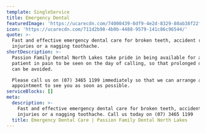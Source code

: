 ```yaml
---
template: SingleService
title: Emergency Dental
featuredImage: 'https://ucarecdn.com/74000439-0df9-4e2d-8329-80ab38f22fb3/'
icon: 'https://ucarecdn.com/711d2b98-4b0b-4488-9579-141c86c96544/'
quote: >-
  Fast and effective emergency dental care for broken teeth, accident related
  injuries or a nagging toothache.
shortDescription: >-
  Passion Family Dental North Lakes take pride in being available for any
  patient in pain to be seen on the day of calling, so that prolonged discomfort
  can be avoided. 

  Please call us on (07) 3465 1199 immediately so that we can arrange an
  appointment to see you as soon as possible. 
serviceBlocks: []
meta:
  description: >-
    Fast and effective emergency dental care for broken teeth, accident related
    injuries or a nagging toothache. Call us today on (07) 3465 1199
  title: Emergency Dental Care | Passion Family Dental North Lakes
---
```


